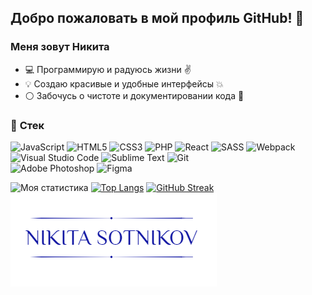 ## **Добро пожаловать в мой профиль GitHub! :wave:**


### Меня зовут Никита

* :computer: Программирую и радуюсь жизни :v:
* :bulb: Создаю красивые и удобные интерфейсы :boom:
* :white_circle: Забочусь о чистоте и документировании кода :pencil:

### :wrench: **Стек** ###

![JavaScript](https://img.shields.io/badge/javascript-%23323330.svg?style=for-the-badge&logo=javascript&logoColor=%23F7DF1E)
![HTML5](https://img.shields.io/badge/html5-%23E34F26.svg?style=for-the-badge&logo=html5&logoColor=white)
![CSS3](https://img.shields.io/badge/css3-%231572B6.svg?style=for-the-badge&logo=css3&logoColor=white)
![PHP](https://img.shields.io/badge/php-%23777BB4.svg?style=for-the-badge&logo=php&logoColor=white)
![React](https://img.shields.io/badge/react-%2320232a.svg?style=for-the-badge&logo=react&logoColor=%2361DAFB)
![SASS](https://img.shields.io/badge/SASS-hotpink.svg?style=for-the-badge&logo=SASS&logoColor=white)
![Webpack](https://img.shields.io/badge/webpack-%238DD6F9.svg?style=for-the-badge&logo=webpack&logoColor=black)<br />
![Visual Studio Code](https://img.shields.io/badge/VisualStudioCode-0078d7.svg?style=for-the-badge&logo=visual-studio-code&logoColor=white)
![Sublime Text](https://img.shields.io/badge/sublime_text-%23575757.svg?style=for-the-badge&logo=sublime-text&logoColor=important)
![Git](https://img.shields.io/badge/git-%23F05033.svg?style=for-the-badge&logo=git&logoColor=white)<br />
![Adobe Photoshop](https://img.shields.io/badge/adobephotoshop-%2331A8FF.svg?style=for-the-badge&logo=adobephotoshop&logoColor=white)
![Figma](https://img.shields.io/badge/figma-%23F24E1E.svg?style=for-the-badge&logo=figma&logoColor=white)

![Моя статистика](https://github-readme-stats.vercel.app/api?username=nsotnikov16&show_icons=true)
[![Top Langs](https://github-readme-stats.vercel.app/api/top-langs/?username=nsotnikov16&layout=compact)](https://github.com/anuraghazra/github-readme-stats)
[![GitHub Streak](https://github-readme-streak-stats.herokuapp.com/?user=nsotnikov16)](https://git.io/streak-stats)
![Логотип](https://github.com/nsotnikov16/nsotnikov16/blob/main/logo.png "Мой логотип")
